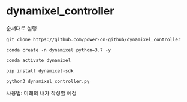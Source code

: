 # dynamixel_controller
순서대로 실행

```
git clone https://github.com/power-on-github/dynamixel_controller
```

```
conda create -n dynamixel python=3.7 -y
```

```
conda activate dynamixel
```

```
pip install dynamixel-sdk
```

```
python3 dynamixel_controller.py
```

사용법: 미래의 내가 작성할 예정
